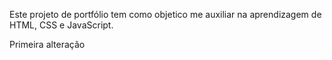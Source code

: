Este projeto de portfólio tem como objetico me auxiliar na aprendizagem de HTML, CSS e JavaScript.

Primeira alteração